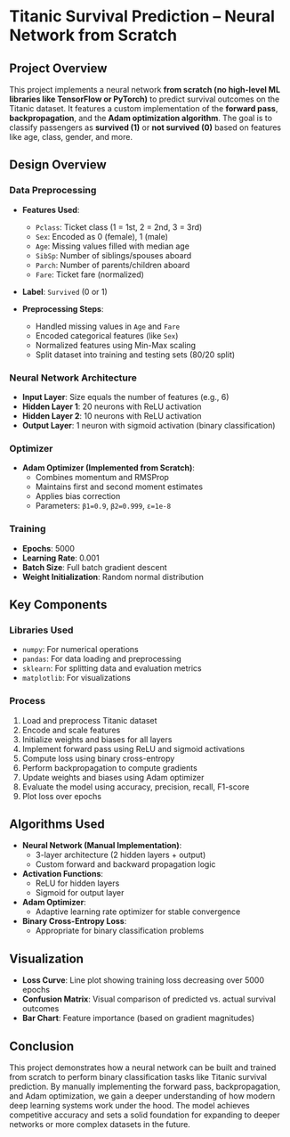 # Titanic Survival Prediction – Neural Network from Scratch

## Project Overview

This project implements a neural network **from scratch (no high-level ML libraries like TensorFlow or PyTorch)** to predict survival outcomes on the Titanic dataset. It features a custom implementation of the **forward pass**, **backpropagation**, and the **Adam optimization algorithm**. The goal is to classify passengers as **survived (1)** or **not survived (0)** based on features like age, class, gender, and more.

## Design Overview

### Data Preprocessing
- **Features Used**:
  - `Pclass`: Ticket class (1 = 1st, 2 = 2nd, 3 = 3rd)
  - `Sex`: Encoded as 0 (female), 1 (male)
  - `Age`: Missing values filled with median age
  - `SibSp`: Number of siblings/spouses aboard
  - `Parch`: Number of parents/children aboard
  - `Fare`: Ticket fare (normalized)
- **Label**: `Survived` (0 or 1)

- **Preprocessing Steps**:
  - Handled missing values in `Age` and `Fare`
  - Encoded categorical features (like `Sex`)
  - Normalized features using Min-Max scaling
  - Split dataset into training and testing sets (80/20 split)

### Neural Network Architecture
- **Input Layer**: Size equals the number of features (e.g., 6)
- **Hidden Layer 1**: 20 neurons with ReLU activation
- **Hidden Layer 2**: 10 neurons with ReLU activation
- **Output Layer**: 1 neuron with sigmoid activation (binary classification)

### Optimizer
- **Adam Optimizer (Implemented from Scratch)**:
  - Combines momentum and RMSProp
  - Maintains first and second moment estimates
  - Applies bias correction
  - Parameters: `β1=0.9`, `β2=0.999`, `ε=1e-8`

### Training
- **Epochs**: 5000
- **Learning Rate**: 0.001
- **Batch Size**: Full batch gradient descent
- **Weight Initialization**: Random normal distribution

## Key Components

### Libraries Used
- `numpy`: For numerical operations
- `pandas`: For data loading and preprocessing
- `sklearn`: For splitting data and evaluation metrics
- `matplotlib`: For visualizations

### Process
1. Load and preprocess Titanic dataset
2. Encode and scale features
3. Initialize weights and biases for all layers
4. Implement forward pass using ReLU and sigmoid activations
5. Compute loss using binary cross-entropy
6. Perform backpropagation to compute gradients
7. Update weights and biases using Adam optimizer
8. Evaluate the model using accuracy, precision, recall, F1-score
9. Plot loss over epochs

## Algorithms Used
- **Neural Network (Manual Implementation)**:
  - 3-layer architecture (2 hidden layers + output)
  - Custom forward and backward propagation logic
- **Activation Functions**:
  - ReLU for hidden layers
  - Sigmoid for output layer
- **Adam Optimizer**:
  - Adaptive learning rate optimizer for stable convergence
- **Binary Cross-Entropy Loss**:
  - Appropriate for binary classification problems

## Visualization
- **Loss Curve**: Line plot showing training loss decreasing over 5000 epochs
- **Confusion Matrix**: Visual comparison of predicted vs. actual survival outcomes
- **Bar Chart**: Feature importance (based on gradient magnitudes)

## Conclusion
This project demonstrates how a neural network can be built and trained from scratch to perform binary classification tasks like Titanic survival prediction. By manually implementing the forward pass, backpropagation, and Adam optimization, we gain a deeper understanding of how modern deep learning systems work under the hood. The model achieves competitive accuracy and sets a solid foundation for expanding to deeper networks or more complex datasets in the future.
